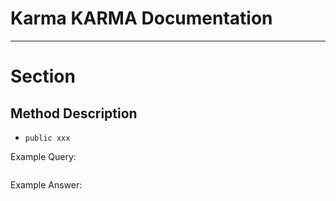 # Karma KARMA Documentation

---

# Section

## Method Description
- `public xxx`

Example Query: 
```json
```

Example Answer: 
```json
```
